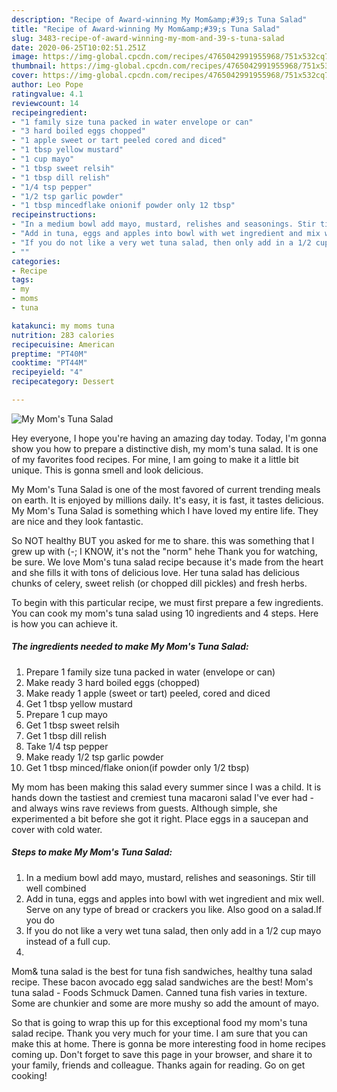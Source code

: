 ```yaml
---
description: "Recipe of Award-winning My Mom&amp;#39;s Tuna Salad"
title: "Recipe of Award-winning My Mom&amp;#39;s Tuna Salad"
slug: 3483-recipe-of-award-winning-my-mom-and-39-s-tuna-salad
date: 2020-06-25T10:02:51.251Z
image: https://img-global.cpcdn.com/recipes/4765042991955968/751x532cq70/my-moms-tuna-salad-recipe-main-photo.jpg
thumbnail: https://img-global.cpcdn.com/recipes/4765042991955968/751x532cq70/my-moms-tuna-salad-recipe-main-photo.jpg
cover: https://img-global.cpcdn.com/recipes/4765042991955968/751x532cq70/my-moms-tuna-salad-recipe-main-photo.jpg
author: Leo Pope
ratingvalue: 4.1
reviewcount: 14
recipeingredient:
- "1 family size tuna packed in water envelope or can"
- "3 hard boiled eggs chopped"
- "1 apple sweet or tart peeled cored and diced"
- "1 tbsp yellow mustard"
- "1 cup mayo"
- "1 tbsp sweet relsih"
- "1 tbsp dill relish"
- "1/4 tsp pepper"
- "1/2 tsp garlic powder"
- "1 tbsp mincedflake onionif powder only 12 tbsp"
recipeinstructions:
- "In a medium bowl add mayo, mustard, relishes and seasonings. Stir till well combined"
- "Add in tuna, eggs and apples into bowl with wet ingredient and mix well. Serve on any type of bread or crackers you like. Also good on a salad.If you do"
- "If you do not like a very wet tuna salad, then only add in a 1/2 cup mayo instead of a full cup."
- ""
categories:
- Recipe
tags:
- my
- moms
- tuna

katakunci: my moms tuna 
nutrition: 283 calories
recipecuisine: American
preptime: "PT40M"
cooktime: "PT44M"
recipeyield: "4"
recipecategory: Dessert

---
```



![My Mom&#39;s Tuna Salad](https://img-global.cpcdn.com/recipes/4765042991955968/751x532cq70/my-moms-tuna-salad-recipe-main-photo.jpg)

Hey everyone, I hope you're having an amazing day today. Today, I'm gonna show you how to prepare a distinctive dish, my mom&#39;s tuna salad. It is one of my favorites food recipes. For mine, I am going to make it a little bit unique. This is gonna smell and look delicious.

My Mom&#39;s Tuna Salad is one of the most favored of current trending meals on earth. It is enjoyed by millions daily. It's easy, it is fast, it tastes delicious. My Mom&#39;s Tuna Salad is something which I have loved my entire life. They are nice and they look fantastic.

So NOT healthy BUT you asked for me to share. this was something that I grew up with (-; I KNOW, it&#39;s not the &#34;norm&#34; hehe Thank you for watching, be sure. We love Mom&#39;s tuna salad recipe because it&#39;s made from the heart and she fills it with tons of delicious love. Her tuna salad has delicious chunks of celery, sweet relish (or chopped dill pickles) and fresh herbs.


To begin with this particular recipe, we must first prepare a few ingredients. You can cook my mom&#39;s tuna salad using 10 ingredients and 4 steps. Here is how you can achieve it.

<!--inarticleads1-->

##### The ingredients needed to make My Mom&#39;s Tuna Salad:

1. Prepare 1 family size tuna packed in water (envelope or can)
1. Make ready 3 hard boiled eggs (chopped)
1. Make ready 1 apple (sweet or tart) peeled, cored and diced
1. Get 1 tbsp yellow mustard
1. Prepare 1 cup mayo
1. Get 1 tbsp sweet relsih
1. Get 1 tbsp dill relish
1. Take 1/4 tsp pepper
1. Make ready 1/2 tsp garlic powder
1. Get 1 tbsp minced/flake onion(if powder only 1/2 tbsp)


My mom has been making this salad every summer since I was a child. It is hands down the tastiest and cremiest tuna macaroni salad I&#39;ve ever had - and always wins rave reviews from guests. Although simple, she experimented a bit before she got it right. Place eggs in a saucepan and cover with cold water. 

<!--inarticleads2-->

##### Steps to make My Mom&#39;s Tuna Salad:

1. In a medium bowl add mayo, mustard, relishes and seasonings. Stir till well combined
1. Add in tuna, eggs and apples into bowl with wet ingredient and mix well. Serve on any type of bread or crackers you like. Also good on a salad.If you do
1. If you do not like a very wet tuna salad, then only add in a 1/2 cup mayo instead of a full cup.
1. 


Mom&amp; tuna salad is the best for tuna fish sandwiches, healthy tuna salad recipe. These bacon avocado egg salad sandwiches are the best! Mom&#39;s tuna salad - Foods Schmuck Damen. Canned tuna fish varies in texture. Some are chunkier and some are more mushy so add the amount of mayo. 

So that is going to wrap this up for this exceptional food my mom&#39;s tuna salad recipe. Thank you very much for your time. I am sure that you can make this at home. There is gonna be more interesting food in home recipes coming up. Don't forget to save this page in your browser, and share it to your family, friends and colleague. Thanks again for reading. Go on get cooking!
